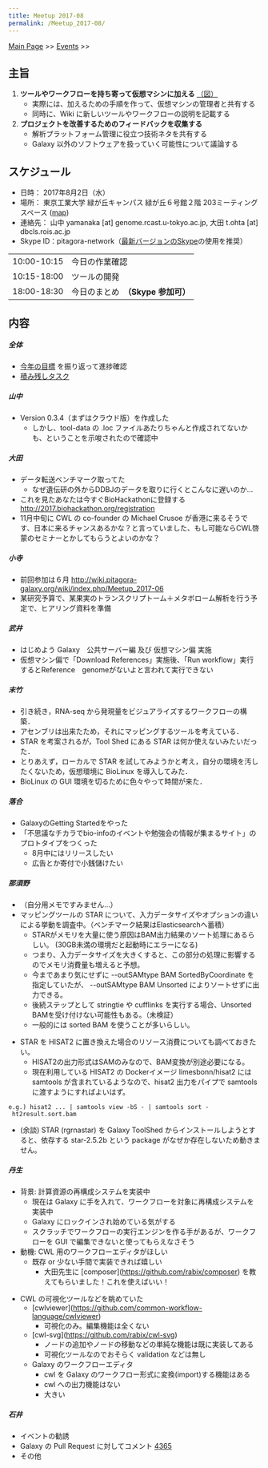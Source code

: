 ```yaml
---
title: Meetup 2017-08
permalink: /Meetup_2017-08/
---
```


[Main Page](/Main_Page "wikilink") &gt;&gt; [Events](/Events "wikilink") &gt;&gt;

主旨
----

1.  **ツールやワークフローを持ち寄って仮想マシンに加える** [（図）](http://www.pitagora-galaxy.org/_/rsrc/1416890873801/about/about_overview.png)
    -   実際には、加えるための手順を作って、仮想マシンの管理者と共有する
    -   同時に、Wiki に新しいツールやワークフローの説明を記載する
2.  **プロジェクトを改善するためのフィードバックを収集する**
    -   解析プラットフォーム管理に役立つ技術ネタを共有する
    -   Galaxy 以外のソフトウェアを扱っていく可能性について議論する

スケジュール
------------

-   日時： 2017年8月2日（水）
-   場所： 東京工業大学 緑が丘キャンパス 緑が丘６号館２階 203ミーティングスペース ([map](http://reactionontology.org/isba/map.png))
-   連絡先： 山中 yamanaka \[at\] genome.rcast.u-tokyo.ac.jp, 大田 t.ohta \[at\] dbcls.rois.ac.jp
-   Skype ID：pitagora-network（[最新バージョンのSkype](http://www.skype.com/ja/)の使用を推奨）

|             |                                    |
|-------------|------------------------------------|
| 10:00-10:15 | 今日の作業確認                     |
| 10:15-18:00 | ツールの開発                       |
| 18:00-18:30 | 今日のまとめ　**（Skype 参加可）** |

内容
----

##### 全体

-   [今年の目標](https://docs.google.com/document/d/162X8s7kEEdZ5i5QBSDJyknsgW673b81p4WuFmklQaBU/edit) を振り返って進捗確認
-   [積み残しタスク](/積み残しタスク "wikilink")

##### 山中

-   Version 0.3.4（まずはクラウド版）を作成した
    -   しかし、tool-data の .loc ファイルあたりちゃんと作成されてないかも、ということを示唆されたので確認中

##### 大田

-   データ転送ベンチマーク取ってた
    -   なぜ遺伝研の外からDDBJのデータを取りに行くとこんなに遅いのか…
-   これを見たあなたは今すぐBioHackathonに登録する <http://2017.biohackathon.org/registration>
-   11月中旬に CWL の co-founder の Michael Crusoe が香港に来るそうです、日本に来るチャンスあるかな？と言っていました、もし可能ならCWL啓蒙のセミナーとかしてもらうとよいのかな？

##### 小寺

-   前回参加は６月 <http://wiki.pitagora-galaxy.org/wiki/index.php/Meetup_2017-06>
-   某研究予算で、某果実のトランスクリプトーム＋メタボローム解析を行う予定で、ヒアリング資料を準備

##### 武井

-   はじめよう Galaxy　公共サーバー編 及び 仮想マシン偏 実施
-   仮想マシン偏で「Download References」実施後、「Run workflow」実行するとReference　genomeがないよと言われて実行できない

##### 末竹

-   引き続き，RNA-seq から発現量をビジュアライズするワークフローの構築．
-   アセンブリは出来たため，それにマッピングするツールを考えている．
-   STAR を考案されるが，Tool Shed にある STAR は何か使えないみたいだった．
-   とりあえず，ローカルで STAR を試してみようかと考え，自分の環境を汚したくないため，仮想環境に BioLinux を導入してみた．
-   BioLinux の GUI 環境を切るために色々やって時間が来た．

##### 落合

-   GalaxyのGetting Startedをやった
-   「不思議なチカラでbio-infoのイベントや勉強会の情報が集まるサイト」のプロトタイプをつくった
    -   8月中にはリリースしたい
    -   広告とか寄付で小銭儲けたい

##### 那須野

-   （自分用メモですみません…）
-   マッピングツールの STAR について、入力データサイズやオプションの違いによる挙動を調査中。（ベンチマーク結果はElasticsearchへ蓄積）
    -   STARがメモリを大量に使う原因はBAM出力結果のソート処理にあるらしい。 (30GB未満の環境だと起動時にエラーになる)
    -   つまり、入力データサイズを大きくすると、この部分の処理に影響するのでメモリ消費量も増えると予想。
    -   今まであまり気にせずに --outSAMtype BAM SortedByCoordinate を指定していたが、 --outSAMtype BAM Unsorted によりソートせずに出力できる。
    -   後続ステップとして stringtie や cufflinks を実行する場合、Unsorted BAMを受け付けない可能性もある。（未検証）
    -   一般的には sorted BAM を使うことが多いらしい。

<!-- -->

-   STAR を HISAT2 に置き換えた場合のリソース消費についても調べておきたい。
    -   HISAT2の出力形式はSAMのみなので、BAM変換が別途必要になる。
    -   現在利用している HISAT2 の Dockerイメージ limesbonn/hisat2 には samtools が含まれているようなので、hisat2 出力をパイプで samtools に渡すようにすればよいはず。

`e.g.) hisat2 ... | samtools view -bS - | samtools sort - ht2result.sort.bam`

-   (余談) STAR (rgrnastar) を Galaxy ToolShed からインストールしようとすると、依存する star-2.5.2b という package がなぜか存在しないため動きません。

##### 丹生

-   背景: 計算資源の再構成システムを実装中
    -   現在は Galaxy に手を入れて、ワークフローを対象に再構成システムを実装中
    -   Galaxy にロックインされ始めている気がする
    -   スクラッチでワークフローの実行エンジンを作る手があるが、ワークフローを GUI で編集できないと使ってもらえなさそう
-   動機: CWL 用のワークフローエディタがほしい
    -   既存 or 少ない手間で実装できれば嬉しい
        -   大田先生に \[composer\](https://github.com/rabix/composer) を教えてもらいました！これを使えばいい！

<!-- -->

-   CWL の可視化ツールなどを眺めていた
    -   \[cwlviewer\](https://github.com/common-workflow-language/cwlviewer)
        -   可視化のみ。編集機能は全くない
    -   \[cwl-svg\](https://github.com/rabix/cwl-svg)
        -   ノードの追加やノードの移動などの単純な機能は既に実装してある
        -   可視化ツールなのでおそらく validation などは無し
    -   Galaxy のワークフローエディタ
        -   cwl を Galaxy のワークフロー形式に変換(import)する機能はある
        -   cwl への出力機能はない
        -   大きい

##### 石井

-   イベントの勧誘
-   Galaxy の Pull Request に対してコメント [4365](https://github.com/galaxyproject/galaxy/pull/4365)
-   その他
